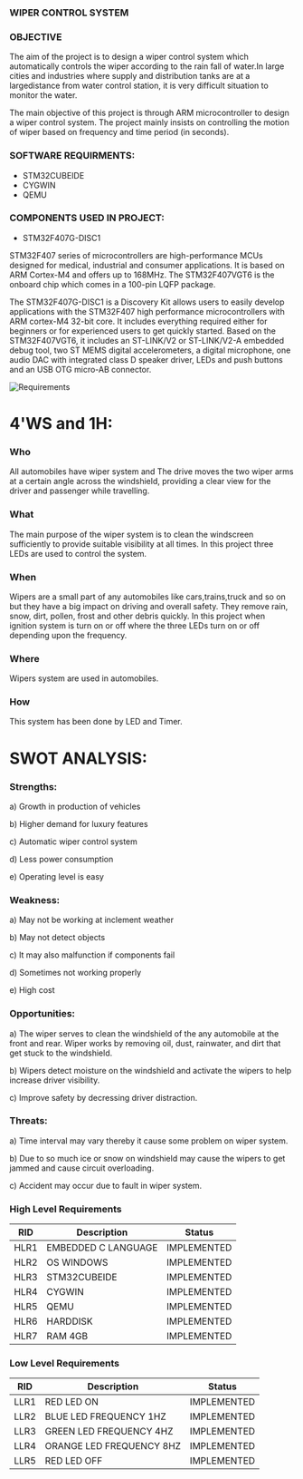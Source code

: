 
### WIPER CONTROL SYSTEM

### OBJECTIVE

The aim of the project is to design a wiper control system which automatically controls the wiper according to the rain fall of water.In large cities and industries where supply and distribution tanks are at a largedistance from water control station, it is very difficult situation to monitor the water.

The main objective of this project is through ARM microcontroller to design a wiper control system. The project mainly insists on controlling the motion of wiper based on frequency and time period (in seconds).


### SOFTWARE REQUIRMENTS:
* STM32CUBEIDE
* CYGWIN
* QEMU
### COMPONENTS USED IN PROJECT:
* STM32F407G-DISC1

STM32F407 series of microcontrollers are high-performance MCUs designed for medical, industrial and consumer applications. It is based on ARM Cortex-M4 and offers up to 168MHz. The STM32F407VGT6 is the onboard chip which comes in a 100-pin LQFP package.

The STM32F407G-DISC1 is a Discovery Kit allows users to easily develop applications with the STM32F407 high performance microcontrollers with ARM cortex-M4 32-bit core. It includes everything required either for beginners or for experienced users to get quickly started. Based on the STM32F407VGT6, it includes an ST-LINK/V2 or ST-LINK/V2-A embedded debug tool, two ST MEMS digital accelerometers, a digital microphone, one audio DAC with integrated class D speaker driver, LEDs and push buttons and an USB OTG micro-AB connector.


![Requirements](https://user-images.githubusercontent.com/101333790/168214465-9e3fb173-b205-4829-af87-b3ac6b815964.png)



# 4'WS and 1H:
### Who
All automobiles have wiper system and The drive moves the two wiper arms at a certain angle across the windshield, providing a clear view for the driver and passenger while travelling.

### What
The main purpose of the wiper system is to clean the windscreen sufficiently to provide suitable visibility at all times. In this project three LEDs are used to control the system.

### When
Wipers are a small part of any automobiles like cars,trains,truck and so on but they have a big impact on driving and overall safety. They remove rain, snow, dirt, pollen, frost and other debris quickly. In this project when ignition system is turn on or off where the three LEDs turn on or off depending upon the frequency.

### Where
Wipers system are used in automobiles.

### How
This system has been done by LED and Timer.

# SWOT ANALYSIS:
### Strengths:
a) Growth in production of vehicles

b) Higher demand for luxury features

c) Automatic wiper control system

d) Less power consumption

e) Operating level is easy

### Weakness:
a) May not be working at inclement weather

b) May not detect objects

c) It may also malfunction if components fail

d) Sometimes not working properly

e) High cost

### Opportunities:
a) The wiper serves to clean the windshield of the any automobile at the front and rear. Wiper works by removing oil, dust, rainwater, and dirt that get stuck to the windshield.

b) Wipers detect moisture on the windshield and activate the wipers to help increase driver visibility.

c) Improve safety by decressing driver distraction.

### Threats:
a) Time interval may vary thereby it cause some problem on wiper system.

b) Due to so much ice or snow on windshield may cause the wipers to get jammed and cause circuit overloading.

c) Accident may occur due to fault in wiper system.


### High Level Requirements
| RID | Description | Status |
| -- | ----------- | ------ |
| HLR1 | EMBEDDED C LANGUAGE | IMPLEMENTED |
| HLR2 | OS WINDOWS | IMPLEMENTED |
| HLR3 | STM32CUBEIDE | IMPLEMENTED |
| HLR4 | CYGWIN | IMPLEMENTED |
| HLR5 | QEMU  | IMPLEMENTED |
| HLR6 | HARDDISK | IMPLEMENTED |
| HLR7 | RAM 4GB | IMPLEMENTED |


### Low Level Requirements
| RID | Description | Status |
| -- | ----------- | ------ |
| LLR1 | RED LED ON | IMPLEMENTED |
| LLR2 | BLUE LED FREQUENCY 1HZ | IMPLEMENTED |
| LLR3 | GREEN LED FREQUENCY 4HZ | IMPLEMENTED |
| LLR4 | ORANGE LED FREQUENCY 8HZ | IMPLEMENTED |
| LLR5 | RED LED OFF  | IMPLEMENTED |
